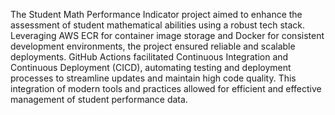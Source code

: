 The Student Math Performance Indicator project aimed to enhance the assessment of student mathematical abilities using a robust tech stack. Leveraging AWS ECR for container image storage and Docker for consistent development environments, the project ensured reliable and scalable deployments. GitHub Actions facilitated Continuous Integration and Continuous Deployment (CICD), automating testing and deployment processes to streamline updates and maintain high code quality. This integration of modern tools and practices allowed for efficient and effective management of student performance data.
